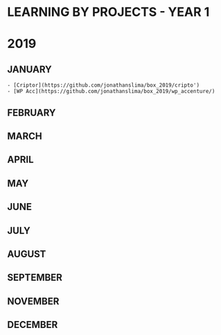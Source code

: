 # LEARNING BY PROJECTS - YEAR 1
# 2019

## JANUARY
	- [Criptor](https://github.com/jonathanslima/box_2019/cripto')
	- [WP Acc](https://github.com/jonathanslima/box_2019/wp_accenture/)

## FEBRUARY

## MARCH

## APRIL

## MAY

## JUNE

## JULY

## AUGUST

## SEPTEMBER

## NOVEMBER

## DECEMBER
